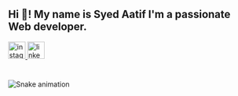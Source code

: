 <h2 align="left">Hi 👋! My name is Syed Aatif  I'm a passionate Web developer.</h2>




<div align="left">
  <a href="https://instagram.com/itz_aatif0077?igshid=YWYwM2I1ZDdmOQ==" target="_blank">
    <img src="https://img.shields.io/static/v1?message=Instagram&logo=instagram&label=&color=E4405F&logoColor=white&labelColor=&style=for-the-badge" height="35" alt="instagram logo"  />
  </a>
  <a href="https://www.linkedin.com/in/syed-aatif-970881283/" target="_blank">
    <img src="https://img.shields.io/static/v1?message=LinkedIn&logo=linkedin&label=&color=0077B5&logoColor=&labelColor=&style=for-the-badge" height="35" alt="linkedin logo"  />
  </a>
</div>

###

<br clear="both">

<img src="https://raw.githubusercontent.com/syedaatif07/syedaatif07/output/snake.svg" alt="Snake animation" />

###
